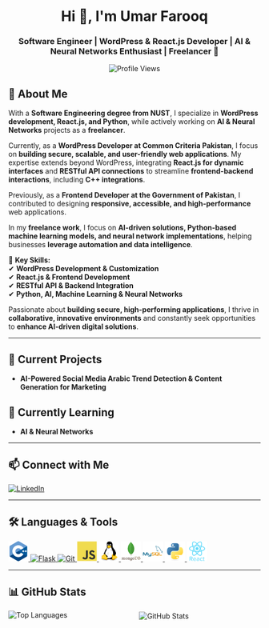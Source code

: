 <h1 align="center">Hi 👋, I'm Umar Farooq</h1>
<h3 align="center">Software Engineer | WordPress & React.js Developer | AI & Neural Networks Enthusiast | Freelancer 🔹</h3>

<p align="center"> 
  <img src="https://komarev.com/ghpvc/?username=umarfarooquf5&label=Profile%20views&color=0e75b6&style=flat" alt="Profile Views" />
</p>



## 🚀 About Me

With a **Software Engineering degree from NUST**, I specialize in **WordPress development, React.js, and Python**, while actively working on **AI & Neural Networks** projects as a **freelancer**.  

Currently, as a **WordPress Developer at Common Criteria Pakistan**, I focus on **building secure, scalable, and user-friendly web applications**. My expertise extends beyond WordPress, integrating **React.js for dynamic interfaces** and **RESTful API connections** to streamline **frontend-backend interactions**, including **C++ integrations**.  

Previously, as a **Frontend Developer at the Government of Pakistan**, I contributed to designing **responsive, accessible, and high-performance** web applications.  

In my **freelance work**, I focus on **AI-driven solutions, Python-based machine learning models, and neural network implementations**, helping businesses **leverage automation and data intelligence**.  

🔹 **Key Skills:**  
✔ **WordPress Development & Customization**  
✔ **React.js & Frontend Development**  
✔ **RESTful API & Backend Integration**  
✔ **Python, AI, Machine Learning & Neural Networks**  

Passionate about **building secure, high-performing applications**, I thrive in **collaborative, innovative environments** and constantly seek opportunities to **enhance AI-driven digital solutions**.  

---

## 🔭 Current Projects  
- **AI-Powered Social Media Arabic Trend Detection & Content Generation for Marketing**  

## 🌱 Currently Learning  
- **AI & Neural Networks**  

---

## 📫 Connect with Me  
[![LinkedIn](https://img.shields.io/badge/LinkedIn-Umar%20Farooq-blue?style=flat-square&logo=linkedin)](https://www.linkedin.com/in/umarfarooquf/)  

---

## 🛠️ Languages & Tools  
<p align="left"> 
  <a href="https://www.w3schools.com/cpp/" target="_blank" rel="noreferrer">
    <img src="https://raw.githubusercontent.com/devicons/devicon/master/icons/cplusplus/cplusplus-original.svg" alt="C++" width="40" height="40"/>
  </a> 
  <a href="https://flask.palletsprojects.com/" target="_blank" rel="noreferrer">
    <img src="https://www.vectorlogo.zone/logos/pocoo_flask/pocoo_flask-icon.svg" alt="Flask" width="40" height="40"/>
  </a> 
  <a href="https://git-scm.com/" target="_blank" rel="noreferrer">
    <img src="https://www.vectorlogo.zone/logos/git-scm/git-scm-icon.svg" alt="Git" width="40" height="40"/>
  </a> 
  <a href="https://developer.mozilla.org/en-US/docs/Web/JavaScript" target="_blank" rel="noreferrer">
    <img src="https://raw.githubusercontent.com/devicons/devicon/master/icons/javascript/javascript-original.svg" alt="JavaScript" width="40" height="40"/>
  </a> 
  <a href="https://www.linux.org/" target="_blank" rel="noreferrer">
    <img src="https://raw.githubusercontent.com/devicons/devicon/master/icons/linux/linux-original.svg" alt="Linux" width="40" height="40"/>
  </a> 
  <a href="https://www.mongodb.com/" target="_blank" rel="noreferrer">
    <img src="https://raw.githubusercontent.com/devicons/devicon/master/icons/mongodb/mongodb-original-wordmark.svg" alt="MongoDB" width="40" height="40"/>
  </a> 
  <a href="https://www.mysql.com/" target="_blank" rel="noreferrer">
    <img src="https://raw.githubusercontent.com/devicons/devicon/master/icons/mysql/mysql-original-wordmark.svg" alt="MySQL" width="40" height="40"/>
  </a> 
  <a href="https://www.python.org" target="_blank" rel="noreferrer">
    <img src="https://raw.githubusercontent.com/devicons/devicon/master/icons/python/python-original.svg" alt="Python" width="40" height="40"/>
  </a> 
  <a href="https://reactjs.org/" target="_blank" rel="noreferrer">
    <img src="https://raw.githubusercontent.com/devicons/devicon/master/icons/react/react-original-wordmark.svg" alt="React.js" width="40" height="40"/>
  </a> 
</p>

---

## 📊 GitHub Stats  
<p align="left">
  <img align="left" src="https://github-readme-stats.vercel.app/api/top-langs?username=umarfarooquf5&show_icons=true&locale=en&layout=compact" alt="Top Languages" />
</p>

<p align="center">
  <img align="center" src="https://github-readme-stats.vercel.app/api?username=umarfarooquf5&show_icons=true&locale=en" alt="GitHub Stats" />
</p>
